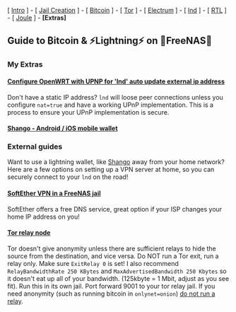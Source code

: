 [ [Intro](README.md) ] - [ [Jail Creation](freenas_1_jail_creation.md) ] - [ [Bitcoin](freenas_2_bitcoin.md) ] - [ [Tor](freenas_3_tor.md) ] - [ [Electrum](freenas_4_electrum.md) ] - [ [lnd](freenas_5_lnd.md) ] - [ [RTL](freenas_6_rtl.md) ] - [ [Joule](freenas_7_joule.md) ] -  **[Extras]** 

## Guide to ₿itcoin & ⚡Lightning️⚡ on 🦈FreeNAS🦈

### My Extras

#### [Configure OpenWRT with UPNP for 'lnd' auto update external ip address](https://github.com/seth586/guides/blob/master/OpenWRT/upnp_natpmp.md)
Don't have a static IP address? `lnd` will loose peer connections unless you configure `nat=true` and have a working UPnP implementation. This is a process to ensure your UPnP implementation is secure.

#### [Shango - Android / iOS mobile wallet](wallets/shango.md)

### External guides
Want to use a lightning wallet, like [Shango](http://www.shangoapp.com/) away from your home network? Here are a few options on setting up a VPN server at home, so you can securely connect to your `lnd` on the road!

#### [SoftEther VPN in a FreeNAS jail](https://forums.freenas.org/index.php?threads/alternative-to-openvpn-softether-vpn.47395/)
SoftEther offers a free DNS service, great option if your ISP changes your home IP address on you! 

#### [Tor relay node](https://trac.torproject.org/projects/tor/wiki/TorRelayGuide/FreeBSD) 
Tor doesn't give anonymity unless there are sufficient relays to hide the source from the destination, and vice versa. Do NOT run a Tor exit, run a relay only. Make sure `ExitRelay 0` is set! I also recommend `RelayBandwidthRate 250 KBytes` and `MaxAdvertisedBandwidth 250 Kbytes` so it doesn't eat up all of your bandwidth. (125kbyte = 1 Mbit, adjust as you see fit). Run this in its own jail. Port forward 9001 to your tor relay jail. If you need anonymity (such as running bitcoin in `onlynet=onion`) [do not run a relay](https://research.kudelskisecurity.com/2013/09/04/dont-run-a-tor-router-and-a-hidden-service-from-the-same-connection/).
